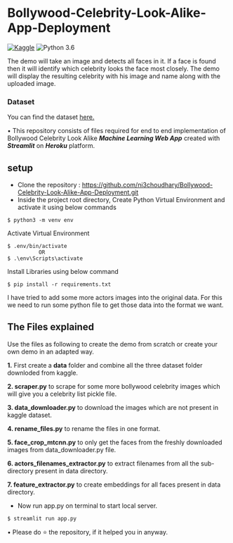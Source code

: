 # Bollywood-Celebrity-Look-Alike-App-Deployment 
[![Kaggle](https://img.shields.io/badge/Dataset-Kaggle-blue.svg)](https://www.kaggle.com/datasets/sushilyadav1998/bollywood-celeb-localized-face-dataset) ![Python 3.6](https://img.shields.io/badge/Python-3.6-brightgreen.svg)

The demo will take an image and detects all faces in it. If a face is found then it will identify which celebrity looks the face most closely. The demo will display the resulting celebrity with his image and name along with the uploaded image.

### Dataset
You can find the dataset [here.](https://www.kaggle.com/datasets/sushilyadav1998/bollywood-celeb-localized-face-dataset)

• This repository consists of files required for end to end implementation of Bollywood Celebrity Look Alike ___Machine Learning Web App___ created with ___Streamlit___ on ___Heroku___ platform.

## setup
- Clone the repository : https://github.com/ni3choudhary/Bollywood-Celebrity-Look-Alike-App-Deployment.git
- Inside the project root directory, Create Python Virtual Environment and activate it using below commands 
```console
$ python3 -m venv env
``` 

Activate Virtual Environment
```console
$ .env/bin/activate 
          OR
$ .\env\Scripts\activate
```
Install Libraries using below command
```console
$ pip install -r requirements.txt
```
I have tried to add some more actors images into the original data. For this we need to run some python file to get those data into the format we want.

## The Files explained
Use the files as following to create the demo from scratch or create your own demo in an adapted way.

**1.** First create a **data** folder and combine all the three dataset folder downloded from kaggle.

**2. scraper.py** to scrape for some more bollywood celebrity images which will give you a celebrity list pickle file.

**3. data_downloader.py** to download the images which are not present in kaggle dataset.

**4. rename_files.py** to rename the files in one format.

**5. face_crop_mtcnn.py** to only get the faces from the freshly downloaded images from data_downloader.py file.

**6. actors_filenames_extractor.py** to extract filenames from all the sub-directory present in data directory.

**7. feature_extractor.py** to create embeddings for all faces present in data directory.

- Now run app.py on terminal to start local server.
```console
$ streamlit run app.py
```

• Please do ⭐ the repository, if it helped you in anyway.


